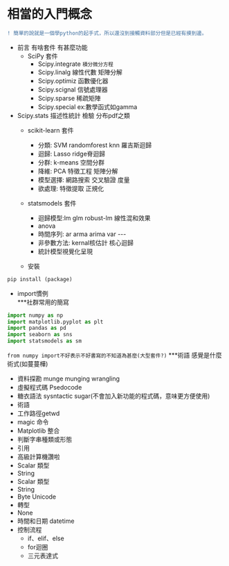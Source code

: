 # 相當的入門概念
```diff
! 簡單的說就是一個學python的起手式，所以還沒到接觸資料部分但是已經有摸到邊。
```
* 前言 有啥套件 有甚麼功能  
  * SciPy 套件  
    * Scipy.integrate `積分微分方程`
    * Scipy.linalg 線性代數 矩陣分解
    * Scipy.optimiz 函數優化器
    * Scipy.scignal 信號處理器
    * Scipy.sparse 稀疏矩陣
    * Scipy.special ex:數學函式如gamma
* Scipy.stats 描述性統計 檢驗 分布pdf之類
  * scikit-learn 套件  
    * 分類: SVM randomforest knn 羅吉斯迴歸
    * 迴歸: Lasso ridge脊迴歸
    * 分群: k-means 空間分群
    * 降維: PCA 特徵工程 矩陣分解
    * 模型選擇: 網路搜索 交叉驗證 度量
    * 欲處理: 特徵提取 正規化  
  * statsmodels 套件  
    * 迴歸模型:lm glm robust-lm 線性混和效果
    * anova
    * 時間序列: ar arma arima var ---
    * 非參數方法: kernal核估計 核心迴歸
    * 統計模型視覺化呈現  

  * 安裝  
```python
pip install (package)
```
* import慣例  
***社群常用的簡寫
```python
import numpy as np
import matplotlib.pyplot as plt
import pandas as pd
import seaborn as sns
import statsmodels as sm
```
`from numpy import不好表示不好書寫的不知道為甚麼(大型套件?)`
***術語 感覺是什麼術式(如蔓蔓樺)
* 資料探勘 munge munging wrangling 
* 虛擬程式碼 Psedocode
* 糖衣語法 sysntactic sugar(不會加入新功能的程式碼，意味更方便使用)
* 術語  
* 工作路徑getwd  
* magic 命令  
* Matplotlib 整合  
* 判斷字串種類或形態  
* 引用  
* 高級計算機讚啦  
* Scalar 類型  
* String  
* Scalar 類型  
* String  
* Byte Unicode  
* 轉型  
* None  
* 時間和日期 datetime  
* 控制流程   
  * if、elif、else  
  * for迴圈  
  * 三元表達式  
